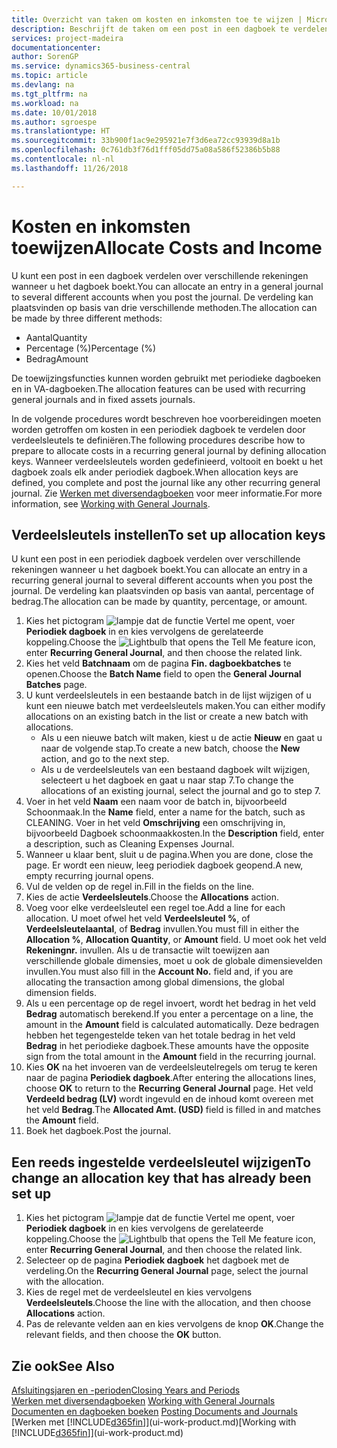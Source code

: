 ```yaml
---
title: Overzicht van taken om kosten en inkomsten toe te wijzen | Microsoft Docs
description: Beschrijft de taken om een post in een dagboek te verdelen over verschillende rekeningen wanneer u het dagboek boekt.
services: project-madeira
documentationcenter: 
author: SorenGP
ms.service: dynamics365-business-central
ms.topic: article
ms.devlang: na
ms.tgt_pltfrm: na
ms.workload: na
ms.date: 10/01/2018
ms.author: sgroespe
ms.translationtype: HT
ms.sourcegitcommit: 33b900f1ac9e295921e7f3d6ea72cc93939d8a1b
ms.openlocfilehash: 0c761db3f76d1fff05dd75a08a586f52386b5b88
ms.contentlocale: nl-nl
ms.lasthandoff: 11/26/2018

---
```

# <a name="allocate-costs-and-income"></a><span data-ttu-id="d1580-103">Kosten en inkomsten toewijzen</span><span class="sxs-lookup"><span data-stu-id="d1580-103">Allocate Costs and Income</span></span>
<span data-ttu-id="d1580-104">U kunt een post in een dagboek verdelen over verschillende rekeningen wanneer u het dagboek boekt.</span><span class="sxs-lookup"><span data-stu-id="d1580-104">You can allocate an entry in a general journal to several different accounts when you post the journal.</span></span> <span data-ttu-id="d1580-105">De verdeling kan plaatsvinden op basis van drie verschillende methoden.</span><span class="sxs-lookup"><span data-stu-id="d1580-105">The allocation can be made by three different methods:</span></span>

* <span data-ttu-id="d1580-106">Aantal</span><span class="sxs-lookup"><span data-stu-id="d1580-106">Quantity</span></span>
* <span data-ttu-id="d1580-107">Percentage (%)</span><span class="sxs-lookup"><span data-stu-id="d1580-107">Percentage (%)</span></span>
* <span data-ttu-id="d1580-108">Bedrag</span><span class="sxs-lookup"><span data-stu-id="d1580-108">Amount</span></span>

<span data-ttu-id="d1580-109">De toewijzingsfuncties kunnen worden gebruikt met periodieke dagboeken en in VA-dagboeken.</span><span class="sxs-lookup"><span data-stu-id="d1580-109">The allocation features can be used with recurring general journals and in fixed assets journals.</span></span>
<!--You can also distribute the cost or revenue of a line to an intercompany partner when you post a sales or purchase document. When you post the document, a line will be posted in your general journal, and a corresponding line will be created in the intercompany outbox.-->

<span data-ttu-id="d1580-110">In de volgende procedures wordt beschreven hoe voorbereidingen moeten worden getroffen om kosten in een periodiek dagboek te verdelen door verdeelsleutels te definiëren.</span><span class="sxs-lookup"><span data-stu-id="d1580-110">The following procedures describe how to prepare to allocate costs in a recurring general journal by defining allocation keys.</span></span> <span data-ttu-id="d1580-111">Wanneer verdeelsleutels worden gedefinieerd, voltooit en boekt u het dagboek zoals elk ander periodiek dagboek.</span><span class="sxs-lookup"><span data-stu-id="d1580-111">When allocation keys are defined, you complete and post the journal like any other recurring general journal.</span></span> <span data-ttu-id="d1580-112">Zie [Werken met diversendagboeken](ui-work-general-journals.md) voor meer informatie.</span><span class="sxs-lookup"><span data-stu-id="d1580-112">For more information, see [Working with General Journals](ui-work-general-journals.md).</span></span>

## <a name="to-set-up-allocation-keys"></a><span data-ttu-id="d1580-113">Verdeelsleutels instellen</span><span class="sxs-lookup"><span data-stu-id="d1580-113">To set up allocation keys</span></span>
<span data-ttu-id="d1580-114">U kunt een post in een periodiek dagboek verdelen over verschillende rekeningen wanneer u het dagboek boekt.</span><span class="sxs-lookup"><span data-stu-id="d1580-114">You can allocate an entry in a recurring general journal to several different accounts when you post the journal.</span></span> <span data-ttu-id="d1580-115">De verdeling kan plaatsvinden op basis van aantal, percentage of bedrag.</span><span class="sxs-lookup"><span data-stu-id="d1580-115">The allocation can be made by quantity, percentage, or amount.</span></span>
1. <span data-ttu-id="d1580-116">Kies het pictogram ![lampje dat de functie Vertel me opent](media/ui-search/search_small.png "Vertel me wat u wilt doen"), voer **Periodiek dagboek** in en kies vervolgens de gerelateerde koppeling.</span><span class="sxs-lookup"><span data-stu-id="d1580-116">Choose the ![Lightbulb that opens the Tell Me feature](media/ui-search/search_small.png "Tell me what you want to do") icon, enter **Recurring General Journal**, and then choose the related link.</span></span>
2. <span data-ttu-id="d1580-117">Kies het veld **Batchnaam** om de pagina **Fin. dagboekbatches** te openen.</span><span class="sxs-lookup"><span data-stu-id="d1580-117">Choose the **Batch Name** field to open the **General Journal Batches** page.</span></span>
3. <span data-ttu-id="d1580-118">U kunt verdeelsleutels in een bestaande batch in de lijst wijzigen of u kunt een nieuwe batch met verdeelsleutels maken.</span><span class="sxs-lookup"><span data-stu-id="d1580-118">You can either modify allocations on an existing batch in the list or create a new batch with allocations.</span></span>
   * <span data-ttu-id="d1580-119">Als u een nieuwe batch wilt maken, kiest u de actie **Nieuw** en gaat u naar de volgende stap.</span><span class="sxs-lookup"><span data-stu-id="d1580-119">To create a new batch, choose the **New** action, and go to the next step.</span></span>
   * <span data-ttu-id="d1580-120">Als u de verdeelsleutels van een bestaand dagboek wilt wijzigen, selecteert u het dagboek en gaat u naar stap 7.</span><span class="sxs-lookup"><span data-stu-id="d1580-120">To change the allocations of an existing journal, select the journal and go to step 7.</span></span>    
4. <span data-ttu-id="d1580-121">Voer in het veld **Naam** een naam voor de batch in, bijvoorbeeld Schoonmaak.</span><span class="sxs-lookup"><span data-stu-id="d1580-121">In the **Name** field, enter a name for the batch, such as CLEANING.</span></span> <span data-ttu-id="d1580-122">Voer in het veld **Omschrijving** een omschrijving in, bijvoorbeeld Dagboek schoonmaakkosten.</span><span class="sxs-lookup"><span data-stu-id="d1580-122">In the **Description** field, enter a description, such as Cleaning Expenses Journal.</span></span>
5. <span data-ttu-id="d1580-123">Wanneer u klaar bent, sluit u de pagina.</span><span class="sxs-lookup"><span data-stu-id="d1580-123">When you are done, close the page.</span></span> <span data-ttu-id="d1580-124">Er wordt een nieuw, leeg periodiek dagboek geopend.</span><span class="sxs-lookup"><span data-stu-id="d1580-124">A new, empty recurring journal opens.</span></span>
6. <span data-ttu-id="d1580-125">Vul de velden op de regel in.</span><span class="sxs-lookup"><span data-stu-id="d1580-125">Fill in the fields on the line.</span></span>
7. <span data-ttu-id="d1580-126">Kies de actie **Verdeelsleutels**.</span><span class="sxs-lookup"><span data-stu-id="d1580-126">Choose the **Allocations** action.</span></span>
8. <span data-ttu-id="d1580-127">Voeg voor elke verdeelsleutel een regel toe.</span><span class="sxs-lookup"><span data-stu-id="d1580-127">Add a line for each allocation.</span></span> <span data-ttu-id="d1580-128">U moet ofwel het veld **Verdeelsleutel %**, of **Verdeelsleutelaantal**, of **Bedrag** invullen.</span><span class="sxs-lookup"><span data-stu-id="d1580-128">You must fill in either the **Allocation %**, **Allocation Quantity**, or **Amount** field.</span></span> <span data-ttu-id="d1580-129">U moet ook het veld **Rekeningnr.** invullen. Als u de transactie wilt toewijzen aan verschillende globale dimensies, moet u ook de globale dimensievelden invullen.</span><span class="sxs-lookup"><span data-stu-id="d1580-129">You must also fill in the **Account No.** field and, if you are allocating the transaction among global dimensions, the global dimension fields.</span></span>
9. <span data-ttu-id="d1580-130">Als u een percentage op de regel invoert, wordt het bedrag in het veld **Bedrag** automatisch berekend.</span><span class="sxs-lookup"><span data-stu-id="d1580-130">If you enter a percentage on a line, the amount in the **Amount** field is calculated automatically.</span></span> <span data-ttu-id="d1580-131">Deze bedragen hebben het tegengestelde teken van het totale bedrag in het veld **Bedrag** in het periodieke dagboek.</span><span class="sxs-lookup"><span data-stu-id="d1580-131">These amounts have the opposite sign from the total amount in the **Amount** field in the recurring journal.</span></span>
10. <span data-ttu-id="d1580-132">Kies **OK** na het invoeren van de verdeelsleutelregels om terug te keren naar de pagina **Periodiek dagboek**.</span><span class="sxs-lookup"><span data-stu-id="d1580-132">After entering the allocations lines, choose **OK** to return to the **Recurring General Journal** page.</span></span> <span data-ttu-id="d1580-133">Het veld **Verdeeld bedrag (LV)** wordt ingevuld en de inhoud komt overeen met het veld **Bedrag**.</span><span class="sxs-lookup"><span data-stu-id="d1580-133">The **Allocated Amt. (USD)** field is filled in and matches the **Amount** field.</span></span>
11. <span data-ttu-id="d1580-134">Boek het dagboek.</span><span class="sxs-lookup"><span data-stu-id="d1580-134">Post the journal.</span></span>

## <a name="to-change-an-allocation-key-that-has-already-been-set-up"></a><span data-ttu-id="d1580-135">Een reeds ingestelde verdeelsleutel wijzigen</span><span class="sxs-lookup"><span data-stu-id="d1580-135">To change an allocation key that has already been set up</span></span>
1. <span data-ttu-id="d1580-136">Kies het pictogram ![lampje dat de functie Vertel me opent](media/ui-search/search_small.png "Vertel me wat u wilt doen"), voer **Periodiek dagboek** in en kies vervolgens de gerelateerde koppeling.</span><span class="sxs-lookup"><span data-stu-id="d1580-136">Choose the ![Lightbulb that opens the Tell Me feature](media/ui-search/search_small.png "Tell me what you want to do") icon, enter **Recurring General Journal**, and then choose the related link.</span></span>
2. <span data-ttu-id="d1580-137">Selecteer op de pagina **Periodiek dagboek** het dagboek met de verdeling.</span><span class="sxs-lookup"><span data-stu-id="d1580-137">On the **Recurring General Journal** page, select the journal with the allocation.</span></span>
3. <span data-ttu-id="d1580-138">Kies de regel met de verdeelsleutel en kies vervolgens **Verdeelsleutels**.</span><span class="sxs-lookup"><span data-stu-id="d1580-138">Choose the line with the allocation, and then choose **Allocations** action.</span></span>
4. <span data-ttu-id="d1580-139">Pas de relevante velden aan en kies vervolgens de knop **OK**.</span><span class="sxs-lookup"><span data-stu-id="d1580-139">Change the relevant fields, and then choose the **OK** button.</span></span>

## <a name="see-also"></a><span data-ttu-id="d1580-140">Zie ook</span><span class="sxs-lookup"><span data-stu-id="d1580-140">See Also</span></span>
[<span data-ttu-id="d1580-141">Afsluitingsjaren en -perioden</span><span class="sxs-lookup"><span data-stu-id="d1580-141">Closing Years and Periods</span></span>](year-close-years-periods.md)  
<span data-ttu-id="d1580-142">[Werken met diversendagboeken](ui-work-general-journals.md)  </span><span class="sxs-lookup"><span data-stu-id="d1580-142">[Working with General Journals](ui-work-general-journals.md)  </span></span>  
<span data-ttu-id="d1580-143">[Documenten en dagboeken boeken](ui-post-documents-journals.md)  </span><span class="sxs-lookup"><span data-stu-id="d1580-143">[Posting Documents and Journals](ui-post-documents-journals.md)  </span></span>  
<span data-ttu-id="d1580-144">[Werken met [!INCLUDE[d365fin](includes/d365fin_md.md)]](ui-work-product.md)</span><span class="sxs-lookup"><span data-stu-id="d1580-144">[Working with [!INCLUDE[d365fin](includes/d365fin_md.md)]](ui-work-product.md)</span></span>

